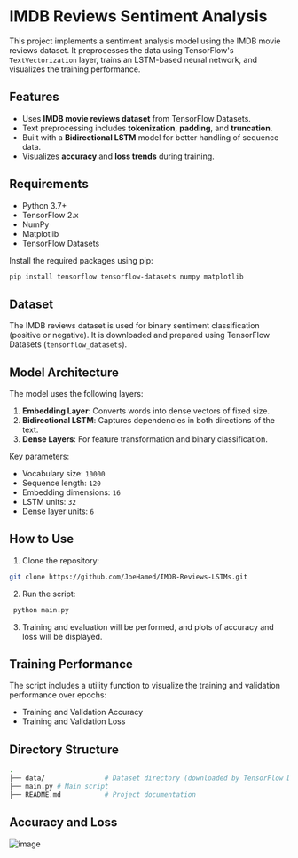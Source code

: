# IMDB Reviews Sentiment Analysis

This project implements a sentiment analysis model using the IMDB movie reviews dataset. It preprocesses the data using TensorFlow's `TextVectorization` layer, trains an LSTM-based neural network, and visualizes the training performance.

## Features
- Uses **IMDB movie reviews dataset** from TensorFlow Datasets.
- Text preprocessing includes **tokenization**, **padding**, and **truncation**.
- Built with a **Bidirectional LSTM** model for better handling of sequence data.
- Visualizes **accuracy** and **loss trends** during training.

## Requirements

- Python 3.7+
- TensorFlow 2.x
- NumPy
- Matplotlib
- TensorFlow Datasets

Install the required packages using pip:

```bash
pip install tensorflow tensorflow-datasets numpy matplotlib
```
## Dataset
The IMDB reviews dataset is used for binary sentiment classification (positive or negative). It is downloaded and prepared using TensorFlow Datasets (`tensorflow_datasets`).

## Model Architecture
The model uses the following layers:
1. **Embedding Layer**: Converts words into dense vectors of fixed size.
2. **Bidirectional LSTM**: Captures dependencies in both directions of the text.
3. **Dense Layers**: For feature transformation and binary classification.

Key parameters:
- Vocabulary size: `10000`
- Sequence length: `120`
- Embedding dimensions: `16`
- LSTM units: `32`
- Dense layer units: `6`

## How to Use
1. Clone the repository:

```bash
git clone https://github.com/JoeHamed/IMDB-Reviews-LSTMs.git
```
2. Run the script:
```bash
 python main.py
```
3. Training and evaluation will be performed, and plots of accuracy and loss will be displayed.

## Training Performance
The script includes a utility function to visualize the training and validation performance over epochs:
- Training and Validation Accuracy
- Training and Validation Loss

## Directory Structure
```bash
.
├── data/               # Dataset directory (downloaded by TensorFlow Datasets)
├── main.py # Main script
├── README.md           # Project documentation
```
## Accuracy and Loss 
![image](https://github.com/user-attachments/assets/d8e7c2f7-fa7c-4bf4-bc9d-df8008678713)
